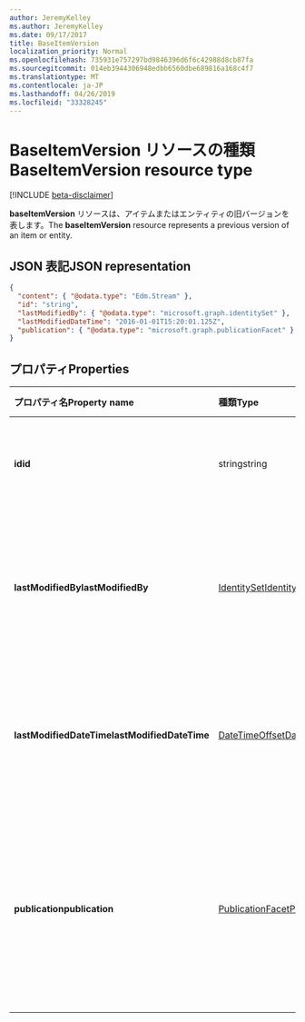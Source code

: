 ```yaml
---
author: JeremyKelley
ms.author: JeremyKelley
ms.date: 09/17/2017
title: BaseItemVersion
localization_priority: Normal
ms.openlocfilehash: 735931e757297bd9846396d6f6c42988d8cb87fa
ms.sourcegitcommit: 014eb3944306948edbb6560dbe689816a168c4f7
ms.translationtype: MT
ms.contentlocale: ja-JP
ms.lasthandoff: 04/26/2019
ms.locfileid: "33328245"
---
```

# <a name="baseitemversion-resource-type"></a><span data-ttu-id="8ce22-102">BaseItemVersion リソースの種類</span><span class="sxs-lookup"><span data-stu-id="8ce22-102">BaseItemVersion resource type</span></span>

[!INCLUDE [beta-disclaimer](../../includes/beta-disclaimer.md)]

<span data-ttu-id="8ce22-103">**baseItemVersion** リソースは、アイテムまたはエンティティの旧バージョンを表します。</span><span class="sxs-lookup"><span data-stu-id="8ce22-103">The **baseItemVersion** resource represents a previous version of an item or entity.</span></span>


## <a name="json-representation"></a><span data-ttu-id="8ce22-104">JSON 表記</span><span class="sxs-lookup"><span data-stu-id="8ce22-104">JSON representation</span></span>

<!-- { "blockType": "resource", "@odata.type": "microsoft.graph.baseItemVersion", "@type.aka": "oneDrive.baseItemVersion" } -->

```json
{
  "content": { "@odata.type": "Edm.Stream" },
  "id": "string",
  "lastModifiedBy": { "@odata.type": "microsoft.graph.identitySet" },
  "lastModifiedDateTime": "2016-01-01T15:20:01.125Z",
  "publication": { "@odata.type": "microsoft.graph.publicationFacet" }
}
```

## <a name="properties"></a><span data-ttu-id="8ce22-105">プロパティ</span><span class="sxs-lookup"><span data-stu-id="8ce22-105">Properties</span></span>

|      <span data-ttu-id="8ce22-106">プロパティ名</span><span class="sxs-lookup"><span data-stu-id="8ce22-106">Property name</span></span>       |                         <span data-ttu-id="8ce22-107">種類</span><span class="sxs-lookup"><span data-stu-id="8ce22-107">Type</span></span>                         |                               <span data-ttu-id="8ce22-108">説明</span><span class="sxs-lookup"><span data-stu-id="8ce22-108">Description</span></span>                               |
| :----------------------- | :--------------------------------------------------- | :---------------------------------------------------------------------- |
| <span data-ttu-id="8ce22-109">**id**</span><span class="sxs-lookup"><span data-stu-id="8ce22-109">**id**</span></span>                   | <span data-ttu-id="8ce22-110">string</span><span class="sxs-lookup"><span data-stu-id="8ce22-110">string</span></span>                                               | <span data-ttu-id="8ce22-111">バージョンの ID。</span><span class="sxs-lookup"><span data-stu-id="8ce22-111">The ID of the version.</span></span> <span data-ttu-id="8ce22-112">読み取り専用です。</span><span class="sxs-lookup"><span data-stu-id="8ce22-112">Read-only.</span></span>                                       |
| <span data-ttu-id="8ce22-113">**lastModifiedBy**</span><span class="sxs-lookup"><span data-stu-id="8ce22-113">**lastModifiedBy**</span></span>       | [<span data-ttu-id="8ce22-114">IdentitySet</span><span class="sxs-lookup"><span data-stu-id="8ce22-114">IdentitySet</span></span>](../resources/identityset.md)           | <span data-ttu-id="8ce22-115">最後にバージョンを変更したユーザーの ID。</span><span class="sxs-lookup"><span data-stu-id="8ce22-115">Identity of the user which last modified the version.</span></span> <span data-ttu-id="8ce22-116">読み取り専用です。</span><span class="sxs-lookup"><span data-stu-id="8ce22-116">Read-only.</span></span>        |
| <span data-ttu-id="8ce22-117">**lastModifiedDateTime**</span><span class="sxs-lookup"><span data-stu-id="8ce22-117">**lastModifiedDateTime**</span></span> | [<span data-ttu-id="8ce22-118">DateTimeOffset</span><span class="sxs-lookup"><span data-stu-id="8ce22-118">DateTimeOffset</span></span>](../resources/timestamp.md)          | <span data-ttu-id="8ce22-119">バージョンが最後に変更された日時。</span><span class="sxs-lookup"><span data-stu-id="8ce22-119">Date and time the version was last modified.</span></span> <span data-ttu-id="8ce22-120">読み取り専用です。</span><span class="sxs-lookup"><span data-stu-id="8ce22-120">Read-only.</span></span>                 |
| <span data-ttu-id="8ce22-121">**publication**</span><span class="sxs-lookup"><span data-stu-id="8ce22-121">**publication**</span></span>          | [<span data-ttu-id="8ce22-122">PublicationFacet</span><span class="sxs-lookup"><span data-stu-id="8ce22-122">PublicationFacet</span></span>](../resources/publicationfacet.md) | <span data-ttu-id="8ce22-123">特定のバージョンのパブリケーション ステータスを示します。</span><span class="sxs-lookup"><span data-stu-id="8ce22-123">Indicates the publication status of this particular version.</span></span> <span data-ttu-id="8ce22-124">読み取り専用です。</span><span class="sxs-lookup"><span data-stu-id="8ce22-124">Read-only.</span></span> |


<!--
{
  "type": "#page.annotation",
  "description": "The version facet provides information about the properties of a file version.",
  "keywords": "version,versions,version-history,history",
  "section": "documentation",
  "tocPath": "Facets/Version",
  "suppressions": []
}
-->
